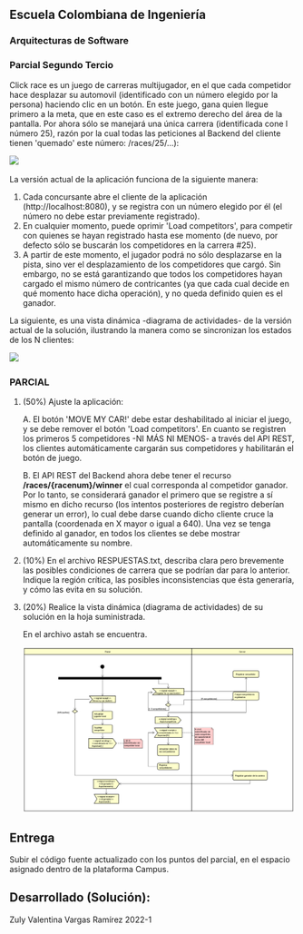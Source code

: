 ## Escuela Colombiana de Ingeniería
### Arquitecturas de Software
### Parcial Segundo Tercio


Click race es un juego de carreras multijugador, en el que cada competidor hace desplazar su automovil (identificado con un número elegido por la persona) haciendo clic en un botón. En este juego, gana quien llegue primero a la meta, que en este caso es el extremo derecho del área de la pantalla. Por ahora sólo se manejará una única carrera (identificada cone l número 25), razón por la cual todas las peticiones al Backend del cliente tienen 'quemado' este número: /races/25/...):


![](img/sshot.png)

La versión actual de la aplicación funciona de la siguiente manera:

1. Cada concursante abre el cliente de la aplicación (http://localhost:8080), y se registra con un número elegido por él (el número no debe estar previamente registrado).
2. En cualquier momento, puede oprimir 'Load competitors', para competir con quienes se hayan registrado hasta ese momento (de nuevo, por defecto sólo se buscarán los competidores en la carrera #25).
3. A partir de este momento, el jugador podrá no sólo desplazarse en la pista, sino ver el desplazamiento de los competidores que cargó. Sin embargo, no se está garantizando que todos los competidores hayan cargado el mismo número de contricantes (ya que cada cual decide en qué momento hace dicha operación), y no queda definido quien es el ganador.

La siguiente, es una vista dinámica -diagrama de actividades- de la versión actual de la solución, ilustrando la manera como se sincronizan los estados de los N clientes:

![](img/diag1.png)



### PARCIAL

1. (50%) Ajuste la aplicación:


	A. El botón 'MOVE MY CAR!' debe estar deshabilitado al iniciar el juego, y se debe remover el botón 'Load competitors'. En cuanto se registren los primeros 5 competidores -NI MÁS NI MENOS- a través del API REST, los clientes automáticamente cargarán sus competidores y habilitarán el botón de juego.
	

	B. El API REST del Backend ahora debe tener el recurso __/races/{racenum}/winner__ el cual corresponda al competidor ganador. Por lo tanto, se considerará ganador el primero que se registre a sí mismo en dicho recurso (los intentos posteriores de registro deberían generar un error), lo cual debe darse cuando dicho cliente cruce la pantalla (coordenada en X mayor o igual a 640). Una vez se tenga definido al ganador, en todos los clientes se debe mostrar automáticamente su nombre. 

2. (10%) En el archivo RESPUESTAS.txt, describa clara pero brevemente las posibles condiciones de carrera que se podrían dar para lo anterior. Indique la región crítica, las posibles inconsistencias que ésta generaría, y cómo las evita en su solución.

3. (20%) Realice la vista dinámica (diagrama de actividades) de su solución en la hoja suministrada. 

	En el archivo astah se encuentra. 

	![](img/diag2-Solution.png)


## Entrega

Subir el código fuente actualizado con los puntos del parcial, en el espacio asignado dentro de la plataforma Campus.


## Desarrollado (Solución):

Zuly Valentina Vargas Ramírez 
2022-1